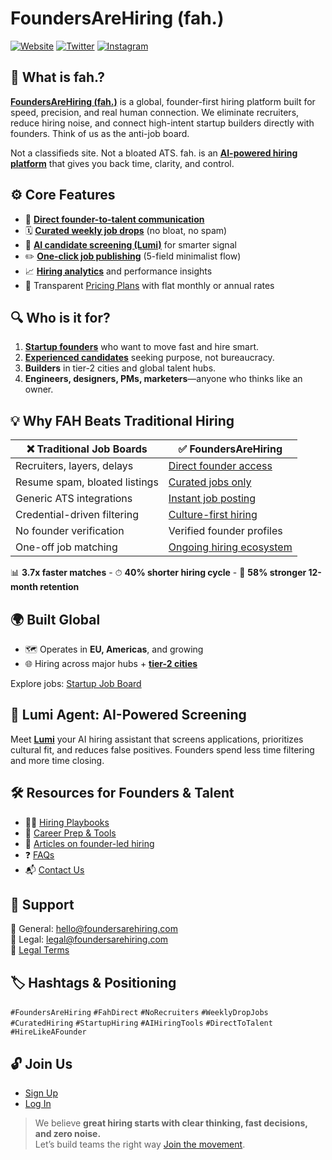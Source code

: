 # FoundersAreHiring (fah.)

[![Website](https://img.shields.io/badge/Visit-Website-blue)](https://foundersarehiring.com)
[![Twitter](https://img.shields.io/badge/Twitter-@fahdirect-blue)](https://x.com/fahdirect)
[![Instagram](https://img.shields.io/badge/Instagram-@fahdirect-purple)](https://www.instagram.com/fahdirect/)

## 🚀 What is fah.?

**[FoundersAreHiring (fah.)](https://foundersarehiring.com)** is a global, founder-first hiring platform built for speed, precision, and real human connection. We eliminate recruiters, reduce hiring noise, and connect high-intent startup builders directly with founders. Think of us as the anti-job board.

Not a classifieds site. Not a bloated ATS. fah. is an **[AI-powered hiring platform](https://foundersarehiring.com/ai-candidate-screening-lumi)** that gives you back time, clarity, and control.


## ⚙️ Core Features

- 🤝 **[Direct founder-to-talent communication](https://foundersarehiring.com/for-founders)**
- 🗓️ **[Curated weekly job drops](https://foundersarehiring.com/weekly-drop)** (no bloat, no spam)
- 🤖 **[AI candidate screening (Lumi)](https://foundersarehiring.com/ai-candidate-screening-lumi)** for smarter signal
- ✏️ **[One-click job publishing](https://foundersarehiring.com/add-job)** (5-field minimalist flow)
- 📈 **[Hiring analytics](https://foundersarehiring.com/hiring-resources)** and performance insights
- 💸 Transparent [Pricing Plans](https://foundersarehiring.com/pricing) with flat monthly or annual rates


## 🔍 Who is it for?

1. **[Startup founders](https://foundersarehiring.com/for-founders)** who want to move fast and hire smart.
2. **[Experienced candidates](https://foundersarehiring.com/for-candidates)** seeking purpose, not bureaucracy.
3. **Builders** in tier-2 cities and global talent hubs.
4. **Engineers, designers, PMs, marketers**—anyone who thinks like an owner.


## 💡 Why FAH Beats Traditional Hiring

| ❌ Traditional Job Boards         | ✅ FoundersAreHiring               |
|----------------------------------|-----------------------------------|
| Recruiters, layers, delays       | [Direct founder access](https://foundersarehiring.com/for-founders) |
| Resume spam, bloated listings    | [Curated jobs only](https://foundersarehiring.com/weekly-drop) |
| Generic ATS integrations         | [Instant job posting](https://foundersarehiring.com/add-job) |
| Credential-driven filtering      | [Culture-first hiring](https://foundersarehiring.com/ai-candidate-screening-lumi) |
| No founder verification          | Verified founder profiles         |
| One-off job matching             | [Ongoing hiring ecosystem](https://foundersarehiring.com/articles) |

📊 **3.7x faster matches**  - ⏱ **40% shorter hiring cycle**  - 🤝 **58% stronger 12-month retention**


## 🌍 Built Global

- 🗺️ Operates in **EU, Americas**, and growing
- 🌐 Hiring across major hubs + **[tier-2 cities](https://foundersarehiring.com/weekly-drop)**

Explore jobs: [Startup Job Board](https://foundersarehiring.com/startup-job-board)


## 🧠 Lumi Agent: AI-Powered Screening

Meet [**Lumi**](https://foundersarehiring.com/ai-candidate-screening-lumi) your AI hiring assistant that screens applications, prioritizes cultural fit, and reduces false positives. Founders spend less time filtering and more time closing.


## 🛠 Resources for Founders & Talent

- 🧑‍💻 [Hiring Playbooks](https://foundersarehiring.com/hiring-resources)
- 💼 [Career Prep & Tools](https://foundersarehiring.com/career-resources)
- 🧠 [Articles on founder-led hiring](https://foundersarehiring.com/articles)
- ❓ [FAQs](https://foundersarehiring.com/frequently-asked-questions)
- 📬 [Contact Us](https://foundersarehiring.com/contact)


## 💬 Support

📧 General: [hello@foundersarehiring.com](mailto:hello@foundersarehiring.com)  
📧 Legal: [legal@foundersarehiring.com](mailto:legal@foundersarehiring.com)  
📜 [Legal Terms](https://foundersarehiring.com/legal)


## 🏷 Hashtags & Positioning

`#FoundersAreHiring` `#FahDirect` `#NoRecruiters` `#WeeklyDropJobs` `#CuratedHiring` `#StartupHiring` `#AIHiringTools` `#DirectToTalent` `#HireLikeAFounder`

## 🔓 Join Us

- [Sign Up](https://foundersarehiring.com/signup)
- [Log In](https://foundersarehiring.com/login)

> We believe **great hiring starts with clear thinking, fast decisions, and zero noise.**  
> Let’s build teams the right way [Join the movement](https://foundersarehiring.com/about).

